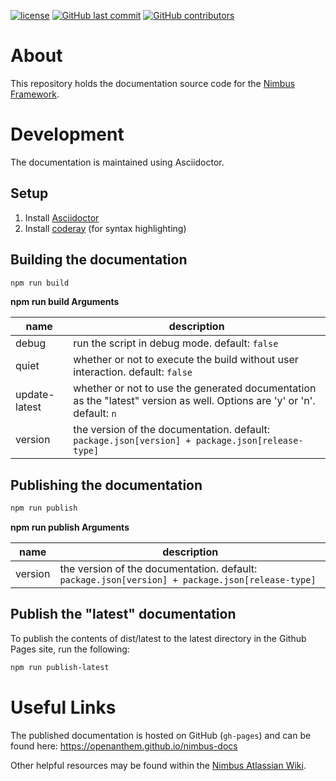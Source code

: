 [![license](https://img.shields.io/github/license/openanthem/nimbus-docs.svg)]() [![GitHub last commit](https://img.shields.io/github/last-commit/openanthem/nimbus-docs.svg)]() [![GitHub contributors](https://img.shields.io/github/contributors/openanthem/nimbus-docs.svg)]()

# About
This repository holds the documentation source code for the [Nimbus Framework](https://github.com/openanthem/nimbus-core).

# Development
The documentation is maintained using Asciidoctor.

## Setup
1. Install [Asciidoctor](https://asciidoctor.org/)
2. Install [coderay](https://github.com/rubychan/coderay) (for syntax highlighting)

## Building the documentation
```sh
npm run build
```

**npm run build Arguments**  

| name | description |
|---|---|
| debug | run the script in debug mode. default: `false` |
| quiet | whether or not to execute the build without user interaction. default: `false` |
| update-latest | whether or not to use the generated documentation as the "latest" version as well. Options are 'y' or 'n'. default: `n` |
| version | the version of the documentation. default: `package.json[version] + package.json[release-type]` |

## Publishing the documentation
```sh
npm run publish
```

**npm run publish Arguments**  

| name | description |
|---|---|
| version | the version of the documentation. default: `package.json[version] + package.json[release-type]` |


## Publish the "latest" documentation
To publish the contents of dist/latest to the latest directory in the Github Pages site, run the following:
```sh
npm run publish-latest
```

# Useful Links
The published documentation is hosted on GitHub (`gh-pages`) and can be found here: https://openanthem.github.io/nimbus-docs

Other helpful resources may be found within the [Nimbus Atlassian Wiki](https://anthemopensource.atlassian.net/wiki/spaces/OSS/pages).